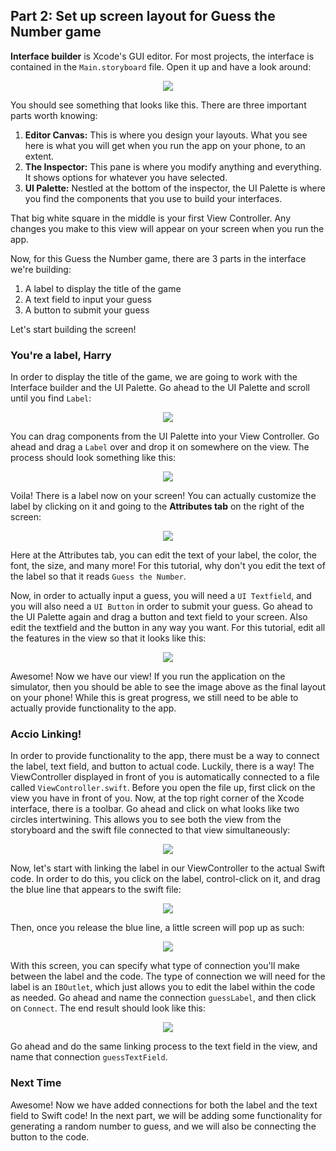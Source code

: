 ## Part 2: Set up screen layout for Guess the Number game

**Interface builder** is Xcode's GUI editor. For most projects, the interface is contained in the `Main.storyboard` file. Open it up and have a look around:

<p align="center"> <img src="/images/storyboardPic.png" align="center"> </p>

You should see something that looks like this. There are three important parts worth knowing:

1. **Editor Canvas:** This is where you design your layouts. What you see here is what you will get when you run the app on your phone, to an extent.
3. **The Inspector:** This pane is where you modify anything and everything. It shows options for whatever you have selected.
4. **UI Palette:** Nestled at the bottom of the inspector, the UI Palette is where you find the components that you use to build your interfaces.

That big white square in the middle is your first View Controller. Any changes you make to this view will appear on your screen when you run the app.

Now, for this Guess the Number game, there are 3 parts in the interface we're building:
1. A label to display the title of the game
2. A text field to input your guess
3. A button to submit your guess

Let's start building the screen!

### You're a label, Harry

In order to display the title of the game, we are going to work with the Interface builder and the UI Palette. Go ahead to the UI Palette and scroll until you find `Label`:

<p align="center"> <img src="/images/uiPalette.png" align="center"> </p>

You can drag components from the UI Palette into your View Controller. Go ahead and drag a `Label` over and drop it on somewhere on the view. The process should look something like this:

<p align="center"> <img src="/images/dragLabel.png" align="center"> </p>

Voila! There is a label now on your screen! You can actually customize the label by clicking on it and going to the **Attributes tab** on the right of the screen:

<p align="center"> <img src="/images/editLabel.png" align="center"> </p>

Here at the Attributes tab, you can edit the text of your label, the color, the font, the size, and many more! For this tutorial, why don't you edit the text of the label so that it reads `Guess the Number`.

Now, in order to actually input a guess, you will need a `UI Textfield`, and you will also need a `UI Button` in order to submit your guess. Go ahead to the UI Palette again and drag a button and text field to your screen. Also edit the textfield and the button in any way you want. For this tutorial, edit all the features in the view so that it looks like this:

<p align="center"> <img src="/images/finalLayout.png" align="center"> </p>

Awesome! Now we have our view! If you run the application on the simulator, then you should be able to see the image above as the final layout on your phone! While this is great progress, we still need to be able to actually provide functionality to the app.

### Accio Linking!

In order to provide functionality to the app, there must be a way to connect the label, text field, and button to actual code. Luckily, there is a way! The ViewController displayed in front of you is automatically connected to a file called `ViewController.swift`. Before you open the file up, first click on the view you have in front of you. Now, at the top right corner of the Xcode interface, there is a toolbar. Go ahead and click on what looks like two circles intertwining. This allows you to see both the view from the storyboard and the swift file connected to that view simultaneously:

<p align="center"> <img src="/images/twoScreen.png" align="center"> </p>

Now, let's start with linking the label in our ViewController to the actual Swift code. In order to do this, you click on the label, control-click on it, and drag the blue line that appears to the swift file:

<p align="center"> <img src="/images/linkage.png" align="center"> </p>

Then, once you release the blue line, a little screen will pop up as such:

<p align="center"> <img src="/images/addOutlet.png" align="center"> </p>

With this screen, you can specify what type of connection you'll make between the label and the code. The type of connection we will need for the label is an `IBOutlet`, which just allows you to edit the label within the code as needed. Go ahead and name the connection `guessLabel`, and then click on `Connect`. The end result should look like this:

<p align="center"> <img src="/images/guessLabel.png" align="center"> </p>

Go ahead and do the same linking process to the text field in the view, and name that connection `guessTextField`.

### Next Time

Awesome! Now we have added connections for both the label and the text field to Swift code! In the next part, we will be adding some functionality for generating a random number to guess, and we will also be connecting the button to the code.
